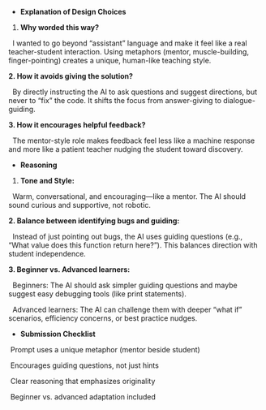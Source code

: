 * **Explanation of Design Choices**



1. **Why worded this way?**

&nbsp; I wanted to go beyond “assistant” language and make it feel like a real teacher-student interaction. Using metaphors (mentor, muscle-building, finger-pointing) creates a unique, human-like teaching style.



**2. How it avoids giving the solution?**

&nbsp;  By directly instructing the AI to ask questions and suggest directions, but never to “fix” the code. It shifts the focus from answer-giving to dialogue-guiding.



**3. How it encourages helpful feedback?**

&nbsp;  The mentor-style role makes feedback feel less like a machine response and more like a patient teacher nudging the student toward discovery.



* **Reasoning**



1. **Tone and Style:**

&nbsp;  Warm, conversational, and encouraging—like a mentor. The AI should sound curious and supportive, not robotic.



**2. Balance between identifying bugs and guiding:**

&nbsp;  Instead of just pointing out bugs, the AI uses guiding questions (e.g., “What value does this function return here?”). This balances direction with student independence.



**3. Beginner vs. Advanced learners:**



&nbsp;  Beginners: The AI should ask simpler guiding questions and maybe suggest easy debugging tools (like print statements).



&nbsp;  Advanced learners: The AI can challenge them with deeper “what if” scenarios, efficiency concerns, or best practice nudges.



* **Submission Checklist**



&nbsp;Prompt uses a unique metaphor (mentor beside student)



&nbsp;Encourages guiding questions, not just hints



&nbsp;Clear reasoning that emphasizes originality



&nbsp;Beginner vs. advanced adaptation included

